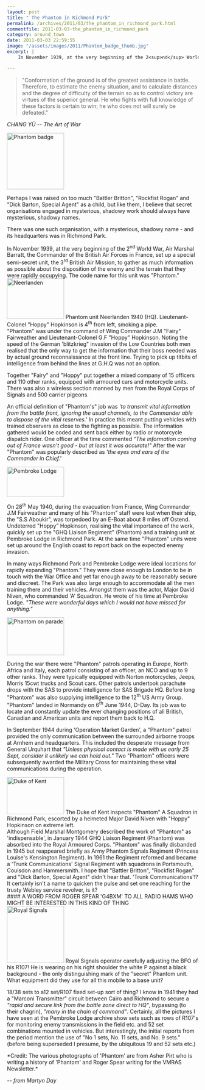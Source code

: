 ```yaml
---
layout: post
title: " The Phantom in Richmond Park"
permalink: /archives/2011/03/the_phantom_in_richmond_park.html
commentfile: 2011-03-03-the_phantom_in_richmond_park
category: around_town
date: 2011-03-03 22:59:55
image: "/assets/images/2011/Phantom_badge_thumb.jpg"
excerpt: |
    In November 1939, at the very beginning of the 2<sup>nd</sup> World War, Air Marshal Barratt, the Commander of the British Air Forces in France, set up a special semi-secret unit, the 3<sup>rd</sup> British Air Mission, to gather as much information as possible about the disposition of the enemy and the terrain that they were rapidly occupying. The code name for this unit was "Phantom."

---
```


> "Conformation of the ground is of the greatest assistance in battle. Therefore, to estimate the enemy situation, and to calculate distances and the degree of difficulty of the terrain so as to control victory are virtues of the superior general. He who fights with full knowledge of these factors is certain to win; he who does not will surely be defeated."

<cite>CHANG YÜ -- The Art of War</cite>

<div markdown="1" class="box">
<a href="/assets/images/2011/Phantom_badge.jpg" title="See larger version of - Phantom badge"><img src="/assets/images/2011/Phantom_badge_thumb.jpg" width="150" height="148" alt="Phantom badge" class="photo left" /></a>

Perhaps I was raised on too much "Battler Britton", "Rockfist Rogan" and "Dick Barton, Special Agent" as a child, but like them, I believe that secret organisations engaged in mysterious, shadowy work should always have mysterious, shadowy names.

There was one such organisation, with a mysterious, shadowy name - and its headquarters was in Richmond Park.

</div>
In November 1939, at the very beginning of the 2<sup>nd</sup> World War, Air Marshal Barratt, the Commander of the British Air Forces in France, set up a special semi-secret unit, the 3<sup>rd</sup> British Air Mission, to gather as much information as possible about the disposition of the enemy and the terrain that they were rapidly occupying. The code name for this unit was "Phantom."

<div markdown="1" class="img_caption right">
<a href="/assets/images/2011/PHANTOM_neerlanden.png" title="See larger version of - Neerlanden"><img src="/assets/images/2011/PHANTOM_neerlanden_thumb.png" width="150" height="106" alt="Neerlanden" class="photo" /></a>
<span>Phantom unit Neerlanden 1940 (HQ). Lieutenant-Colonel "Hoppy" Hopkinson is 4<sup>th</sup> from left, smoking a pipe.</span>

</div>
"Phantom" was under the command of Wing Commander J.M "Fairy" Fairweather and Lieutenant-Colonel G.F "Hoppy" Hopkinson. Noting the speed of the German 'blitzkrieg" invasion of the Low Countries both men realised that the only way to get the information that their boss needed was by actual ground reconnaissance at the front line. Trying to pick up titbits of intelligence from behind the lines at G.H.Q was not an option.

Together "Fairy" and "Hoppy" put together a mixed company of 15 officers and 110 other ranks, equipped with armoured cars and motorcycle units. There was also a wireless section manned by men from the Royal Corps of Signals and 500 carrier pigeons.

An official definition of "Phantom's" job was <em>'to transmit vital information from the battle front, ignoring the usual channels, to the Commander able to dispose of the vital reserves.'</em> In practice this meant putting vehicles with trained observers as close to the fighting as possible. The information gathered would be coded and sent back either by radio or motorcycle dispatch rider. One officer at the time commented <em>"The information coming out of France wasn't good - but at least it was accurate!"</em> After the war "Phantom" was popularly described as <em>'the eyes and ears of the Commander in Chief.'</em>

<a href="/assets/images/2011/pembroke_lodge_today.jpg" title="See larger version of - Pembroke Lodge"><img src="/assets/images/2011/pembroke_lodge_today_thumb.jpg" width="150" height="79" alt="Pembroke Lodge" class="photo right" /></a>

On 28<sup>th</sup> May 1940, during the evacuation from France, Wing Commander J.M Fairweather and many of his "Phantom" staff were lost when their ship, the "S.S Aboukir", was torpedoed by an E-Boat about 8 miles off Ostend. Undeterred "Hoppy" Hopkinson, realising the vital importance of the work, quickly set up the "GHQ Liaison Regiment" (Phantom) and a training unit at Pembroke Lodge in Richmond Park. At the same time "Phantom" units were set up around the English coast to report back on the expected enemy invasion.

In many ways Richmond Park and Pembroke Lodge were ideal locations for rapidly expanding "Phantom." They were close enough to London to be in touch with the War Office and yet far enough away to be reasonably secure and discreet. The Park was also large enough to accommodate all the men training there and their vehicles. Amongst them was the actor, Major David Niven, who commanded 'A' Squadron. He wrote of his time at Pembroke Lodge. <em>"These were wonderful days which I would not have missed for anything."</em>

<a href="/assets/images/2011/Phantom_on_Parade.jpg" title="See larger version of - Phantom on parade"><img src="/assets/images/2011/Phantom_on_Parade_thumb.jpg" width="150" height="99" alt="Phantom on parade" class="photo right" /></a>

During the war there were "Phantom" patrols operating in Europe, North Africa and Italy, each patrol consisting of an officer, an NCO and up to 9 other ranks. They were typically equipped with Norton motorcycles, Jeeps, Morris 15cwt trucks and Scout cars. Other patrols undertook parachute drops with the SAS to provide intelligence for SAS Brigade HQ. Before long "Phantom" was also supplying intelligence to the 12<sup>th</sup> US Army Group. "Phantom" landed in Normandy on 6<sup>th</sup> June 1944, D-Day. Its job was to locate and constantly update the ever changing positions of all British, Canadian and American units and report them back to H.Q.

In September 1944 during 'Operation Market Garden', a "Phantom" patrol provided the only communication between the surrounded airborne troops at Arnhem and headquarters. This included the desperate message from General Urquhart that <em>"Unless physical contact is made with us early 25 Sept, consider it unlikely we can hold out."</em> Two "Phantom" officers were subsequently awarded the Military Cross for maintaining these vital communications during the operation.

<div markdown="1" class="img_caption right">
<a href="/assets/images/2011/PHANTOM_duke_kent.png" title="See larger version of - Duke of Kent"><img src="/assets/images/2011/PHANTOM_duke_kent_thumb.png" width="150" height="97" alt="Duke of Kent" class="photo" /></a>
<span>The Duke of Kent inspects "Phantom" A Squadron in Richmond Park, escorted by a helmeted Major David Niven with "Hoppy" Hopkinson on extreme left.</span>

</div>
Although Field Marshal Montgomery described the work of "Phantom" as 'indispensable', in January 1944 GHQ Liaison Regiment (Phantom) was absorbed into the Royal Armoured Corps. "Phantom" was finally disbanded in 1945 but reappeared briefly as Army Phantom Signals Regiment (Princess Louise's Kensington Regiment). In 1961 the Regiment reformed and became a 'Trunk Communications' Signal Regiment with squadrons in Portsmouth, Coulsdon and Hammersmith. I hope that "Battler Britton", "Rockfist Rogan" and "Dick Barton, Special Agent" didn't hear that. 'Trunk Communications'!? It certainly isn't a name to quicken the pulse and set one reaching for the trusty Webley service revolver, is it?

<div markdown="1" class="box">
#### A WORD FROM ROGER SPEAR 'G4BXM' TO ALL RADIO HAMS WHO MIGHT BE INTERESTED IN THIS KIND OF THING

<div markdown="1" class="img_caption left">
<a href="/assets/images/2011/PHANTOM_signals.png" title="See larger version of - Royal Signals"><img src="/assets/images/2011/PHANTOM_signals_thumb.png" width="150" height="149" alt="Royal Signals" class="photo" /></a>
<span>Royal Signals operator carefully adjusting the BFO of his R107! He is wearing on his right shoulder the white P against a black background - the only distinguishing mark of the "secret" Phantom unit.</span>

</div>
What equipment did they use for all this mobile to a base unit?

18/38 sets to a12 set/R107 fixed set-up sort of thing? I know in 1941 they had a "Marconi Transmitter" circuit between Cairo and Richmond to secure a <em>"rapid and secure link from the battle zone direct to HQ"</em>, bypassing (to their chagrin), <em>"many in the chain of command"</em>. Certainly, all the pictures I have seen at the Pembroke Lodge archive show sets such as rows of R107's for monitoring enemy transmissions in the field etc. and 52 set combinations mounted in vehicles. But interestingly, the initial reports from the period mention the use of "No 1 sets, No. 11 sets, and No. 9 sets." (before being superseded I presume, by the ubiquitous 19 and 52 sets etc.)

</div>
*Credit: The various photographs of 'Phantom' are from Asher Pirt who is writing a history of 'Phantom' and Roger Spear writing for the VMRAS Newsletter.*

<cite>-- from Martyn Day</cite>
